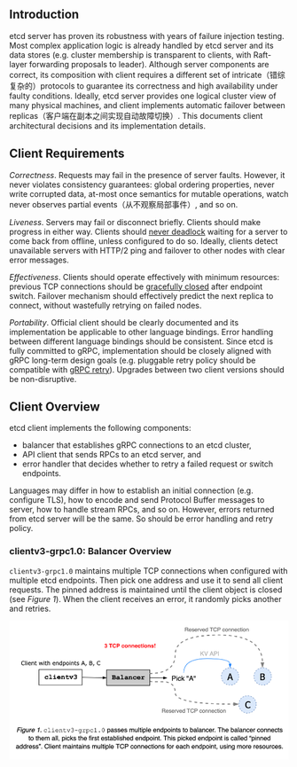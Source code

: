 ## Introduction

etcd server has proven its robustness with years of failure injection testing. Most complex application logic is already handled by etcd server and its data stores (e.g. cluster membership is transparent to clients, with Raft-layer forwarding proposals to leader). Although server components are correct, its composition with client requires a different set of intricate（错综复杂的）protocols to guarantee its correctness and high availability under faulty conditions. Ideally, etcd server provides one logical cluster view of many physical machines, and client implements automatic failover between replicas（客户端在副本之间实现自动故障切换）. This documents client architectural decisions and its implementation details.

## Client Requirements

*Correctness*. Requests may fail in the presence of server faults. However, it never violates consistency guarantees: global ordering properties, never write corrupted data, at-most once semantics for mutable operations, watch never observes partial events（从不观察局部事件）, and so on.

*Liveness*. Servers may fail or disconnect briefly. Clients should make progress in either way. Clients should [never deadlock](https://github.com/etcd-io/etcd/issues/8980) waiting for a server to come back from offline, unless configured to do so. Ideally, clients detect unavailable servers with HTTP/2 ping and failover to other nodes with clear error messages.

*Effectiveness*. Clients should operate effectively with minimum resources: previous TCP connections should be [gracefully closed](https://github.com/etcd-io/etcd/issues/9212) after endpoint switch. Failover mechanism should effectively predict the next replica to connect, without wastefully retrying on failed nodes.

*Portability*. Official client should be clearly documented and its implementation be applicable to other language bindings. Error handling between different language bindings should be consistent. Since etcd is fully committed to gRPC, implementation should be closely aligned with gRPC long-term design goals (e.g. pluggable retry policy should be compatible with [gRPC retry](https://github.com/grpc/proposal/blob/master/A6-client-retries.md)). Upgrades between two client versions should be non-disruptive.

## Client Overview

etcd client implements the following components:

- balancer that establishes gRPC connections to an etcd cluster,
- API client that sends RPCs to an etcd server, and
- error handler that decides whether to retry a failed request or switch endpoints.

Languages may differ in how to establish an initial connection (e.g. configure TLS), how to encode and send Protocol Buffer messages to server, how to handle stream RPCs, and so on. However, errors returned from etcd server will be the same. So should be error handling and retry policy.

### clientv3-grpc1.0: Balancer Overview

`clientv3-grpc1.0` maintains multiple TCP connections when configured with multiple etcd endpoints. Then pick one address and use it to send all client requests. The pinned address is maintained until the client object is closed (see *Figure 1*). When the client receives an error, it randomly picks another and retries.

![client-balancer-figure-01](client-balancer-figure-01.png)



